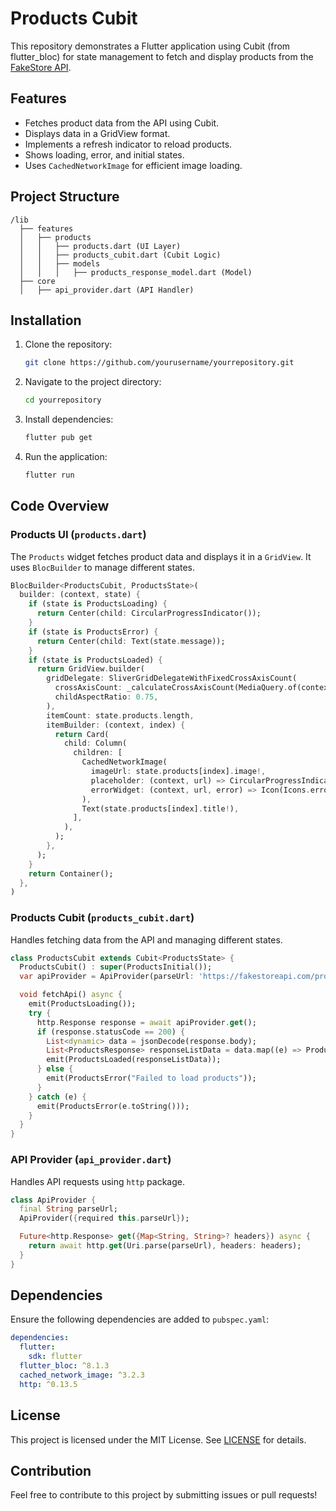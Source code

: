 # Products Cubit

This repository demonstrates a Flutter application using Cubit (from flutter_bloc) for state management to fetch and display products from the [FakeStore API](https://fakestoreapi.com/products).

## Features
- Fetches product data from the API using Cubit.
- Displays data in a GridView format.
- Implements a refresh indicator to reload products.
- Shows loading, error, and initial states.
- Uses `CachedNetworkImage` for efficient image loading.

## Project Structure
```
/lib
  ├── features
  │   ├── products
  │   │   ├── products.dart (UI Layer)
  │   │   ├── products_cubit.dart (Cubit Logic)
  │   │   ├── models
  │   │   │   ├── products_response_model.dart (Model)
  ├── core
  │   ├── api_provider.dart (API Handler)
```

## Installation
1. Clone the repository:
   ```sh
   git clone https://github.com/yourusername/yourrepository.git
   ```
2. Navigate to the project directory:
   ```sh
   cd yourrepository
   ```
3. Install dependencies:
   ```sh
   flutter pub get
   ```
4. Run the application:
   ```sh
   flutter run
   ```

## Code Overview

### Products UI (`products.dart`)
The `Products` widget fetches product data and displays it in a `GridView`. It uses `BlocBuilder` to manage different states.

```dart
BlocBuilder<ProductsCubit, ProductsState>(
  builder: (context, state) {
    if (state is ProductsLoading) {
      return Center(child: CircularProgressIndicator());
    }
    if (state is ProductsError) {
      return Center(child: Text(state.message));
    }
    if (state is ProductsLoaded) {
      return GridView.builder(
        gridDelegate: SliverGridDelegateWithFixedCrossAxisCount(
          crossAxisCount: _calculateCrossAxisCount(MediaQuery.of(context).size.width),
          childAspectRatio: 0.75,
        ),
        itemCount: state.products.length,
        itemBuilder: (context, index) {
          return Card(
            child: Column(
              children: [
                CachedNetworkImage(
                  imageUrl: state.products[index].image!,
                  placeholder: (context, url) => CircularProgressIndicator(),
                  errorWidget: (context, url, error) => Icon(Icons.error),
                ),
                Text(state.products[index].title!),
              ],
            ),
          );
        },
      );
    }
    return Container();
  },
)
```

### Products Cubit (`products_cubit.dart`)
Handles fetching data from the API and managing different states.

```dart
class ProductsCubit extends Cubit<ProductsState> {
  ProductsCubit() : super(ProductsInitial());
  var apiProvider = ApiProvider(parseUrl: 'https://fakestoreapi.com/products');

  void fetchApi() async {
    emit(ProductsLoading());
    try {
      http.Response response = await apiProvider.get();
      if (response.statusCode == 200) {
        List<dynamic> data = jsonDecode(response.body);
        List<ProductsResponse> responseListData = data.map((e) => ProductsResponse.fromJson(e)).toList();
        emit(ProductsLoaded(responseListData));
      } else {
        emit(ProductsError("Failed to load products"));
      }
    } catch (e) {
      emit(ProductsError(e.toString()));
    }
  }
}
```

### API Provider (`api_provider.dart`)
Handles API requests using `http` package.

```dart
class ApiProvider {
  final String parseUrl;
  ApiProvider({required this.parseUrl});

  Future<http.Response> get({Map<String, String>? headers}) async {
    return await http.get(Uri.parse(parseUrl), headers: headers);
  }
}
```

## Dependencies
Ensure the following dependencies are added to `pubspec.yaml`:

```yaml
dependencies:
  flutter:
    sdk: flutter
  flutter_bloc: ^8.1.3
  cached_network_image: ^3.2.3
  http: ^0.13.5
```

## License
This project is licensed under the MIT License. See [LICENSE](LICENSE) for details.

## Contribution
Feel free to contribute to this project by submitting issues or pull requests!

